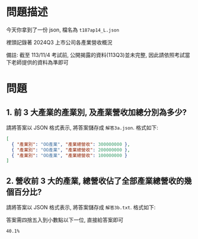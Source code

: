 # 問題描述

今天你拿到了一份 json, 檔名為 `t187ap14_L.json`

裡頭記錄著 2024Q3 上市公司各產業營收概況

備註: 截至 113/11/4 考試前, 公開揭露的資料(113Q3)並未完整, 因此請依照考試當下老師提供的資料為準即可

# 問題

## 1. 前 3 大產業的產業別, 及產業營收加總分別為多少?

請將答案以 JSON 格式表示, 將答案儲存成 `解答3a.json`. 格式如下:

```json
[
  { "產業別": "OO產業", "產業總營收": 300000000 },
  { "產業別": "OO產業", "產業總營收": 200000000 },
  { "產業別": "OO產業", "產業總營收": 100000000 }
]
```

## 2. 營收前 3 大的產業, 總營收佔了全部產業總營收的幾個百分比?

請將答案以 JSON 格式表示, 將答案儲存成 `解答3b.txt`. 格式如下:

答案需四捨五入到小數點以下一位, 直接給答案即可

```txt
40.1%
```
